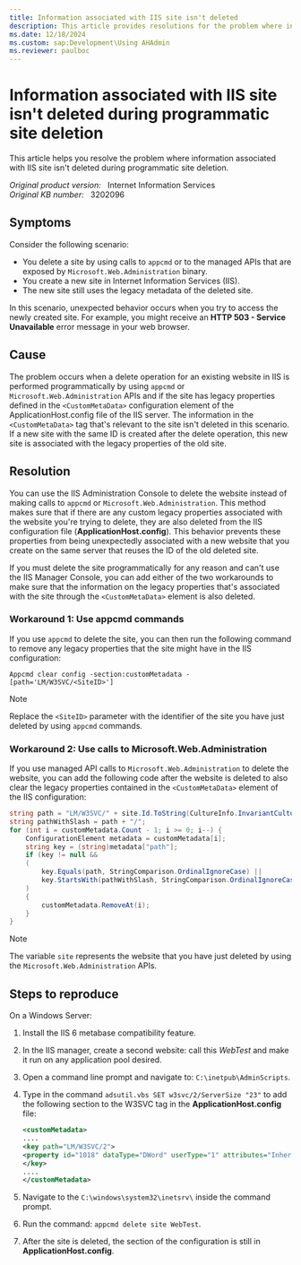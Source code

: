 ```yaml
---
title: Information associated with IIS site isn't deleted
description: This article provides resolutions for the problem where information associated with IIS site isn't deleted during programmatic site deletion.
ms.date: 12/18/2024
ms.custom: sap:Development\Using AHAdmin
ms.reviewer: paulboc
---
```

# Information associated with IIS site isn't deleted during programmatic site deletion

This article helps you resolve the problem where information associated with IIS site isn't deleted during programmatic site deletion.

_Original product version:_ &nbsp; Internet Information Services  
_Original KB number:_ &nbsp; 3202096

## Symptoms

Consider the following scenario:

- You delete a site by using calls to `appcmd` or to the managed APIs that are exposed by `Microsoft.Web.Administration` binary.
- You create a new site in Internet Information Services (IIS).
- The new site still uses the legacy metadata of the deleted site.

In this scenario, unexpected behavior occurs when you try to access the newly created site. For example, you might receive an **HTTP 503 - Service Unavailable** error message in your web browser.

## Cause

The problem occurs when a delete operation for an existing website in IIS is performed programmatically by using `appcmd` or `Microsoft.Web.Administration` APIs and if the site has legacy properties defined in the `<CustomMetaData>` configuration element of the ApplicationHost.config file of the IIS server. The information in the `<CustomMetaData>` tag that's relevant to the site isn't deleted in this scenario. If a new site with the same ID is created after the delete operation, this new site is associated with the legacy properties of the old site.

## Resolution

You can use the IIS Administration Console to delete the website instead of making calls to `appcmd` or `Microsoft.Web.Administration`. This method makes sure that if there are any custom legacy properties associated with the website you're trying to delete, they are also deleted from the IIS configuration file (**ApplicationHost.config**). This behavior prevents these properties from being unexpectedly associated with a new website that you create on the same server that reuses the ID of the old deleted site.

If you must delete the site programmatically for any reason and can't use the IIS Manager Console, you can add either of the two workarounds to make sure that the information on the legacy properties that's associated with the site through the `<CustomMetaData>` element is also deleted.

### Workaround 1: Use appcmd commands

If you use `appcmd` to delete the site, you can then run the following command to remove any legacy properties that the site might have in the IIS configuration:

```console
Appcmd clear config -section:customMetadata -[path='LM/W3SVC/<SiteID>']
```

> [!NOTE]
> Replace the `<SiteID>` parameter with the identifier of the site you have just deleted by using `appcmd` commands.

### Workaround 2: Use calls to Microsoft.Web.Administration

If you use managed API calls to `Microsoft.Web.Administration` to delete the website, you can add the following code after the website is deleted to also clear the legacy properties contained in the `<CustomMetaData>` element of the IIS configuration:

```csharp
string path = "LM/W3SVC/" + site.Id.ToString(CultureInfo.InvariantCulture);
string pathWithSlash = path + "/";
for (int i = customMetadata.Count - 1; i >= 0; i--) {
    ConfigurationElement metadata = customMetadata[i];
    string key = (string)metadata["path"];
    if (key != null &&
    (
        key.Equals(path, StringComparison.OrdinalIgnoreCase) || 
        key.StartsWith(pathWithSlash, StringComparison.OrdinalIgnoreCase))
    ) 
    {
        customMetadata.RemoveAt(i);
    }
}
```

> [!NOTE]
> The variable `site` represents the website that you have just deleted by using the `Microsoft.Web.Administration` APIs.

## Steps to reproduce

On a Windows Server:

1. Install the IIS 6 metabase compatibility feature.
1. In the IIS manager, create a second website: call this *WebTest* and make it run on any application pool desired.
1. Open a command line prompt and navigate to: `C:\inetpub\AdminScripts`.
1. Type in the command `adsutil.vbs SET w3svc/2/ServerSize "23"` to add the following section to the W3SVC tag in the **ApplicationHost.config** file:

    ```xml
    <customMetadata>
    ....
    <key path="LM/W3SVC/2">
    <property id="1018" dataType="DWord" userType="1" attributes="Inherit" value="23" />
    </key>
    ....
    </customMetadata>
    ```

1. Navigate to the `C:\windows\system32\inetsrv\` inside the command prompt.
1. Run the command: `appcmd delete site WebTest`.
1. After the site is deleted, the section of the configuration is still in **ApplicationHost.config**.
